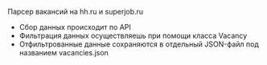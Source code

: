 Парсер вакансий на hh.ru и superjob.ru

- Сбор данных происходит по API
- Фильтрация данных осуществляешь при помощи класса Vacancy
- Отфильтрованные данные сохраняются в отдельный JSON-файл под названием vacancies.json